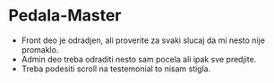 # Pedala-Master
- Front deo je odradjen, ali proverite za svaki slucaj da mi nesto nije promaklo.
- Admin deo treba odraditi nesto sam pocela ali ipak sve predjite.
- Treba podesiti scroll na testemonial to nisam stigla.
